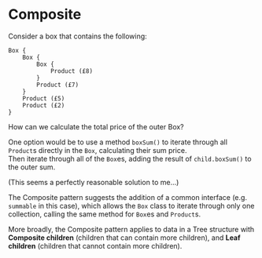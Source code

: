 # Composite

Consider a box that contains the following:
```
Box {
    Box {
        Box {
            Product (£8)
        }
        Product (£7)
    }
    Product (£5)
    Product (£2)
}
```

How can we calculate the total price of the outer Box?

One option would be to use a method `boxSum()` to
iterate through all `Product`s directly in the `Box`,
calculating their sum price.  
Then iterate through all of the `Box`es,
adding the result of `child.boxSum()` to the outer sum.

(This seems a perfectly reasonable solution to me...)

The Composite pattern suggests the addition of a
common interface (e.g. `summable` in this case),
which allows the `Box` class to iterate through only one collection,
calling the same method for `Box`es and `Product`s.

More broadly, the Composite pattern applies to data
in a Tree structure with **Composite children**
(children that can contain more children),
and **Leaf children**
(children that cannot contain more children).
